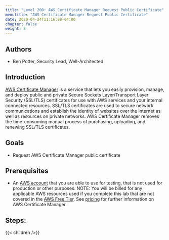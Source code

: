 ```yaml
---
title: "Level 200: AWS Certificate Manager Request Public Certificate"
menutitle: "AWS Certificate Manager Request Public Certificate"
date: 2020-04-24T11:16:08-04:00
chapter: false
weight: 8
---
```


## Authors

- Ben Potter, Security Lead, Well-Architected

## Introduction

[AWS Certificate Manager](https://aws.amazon.com/certificate-manager/) is a service that lets you easily provision, manage, and deploy public and private Secure Sockets Layer/Transport Layer Security (SSL/TLS) certificates for use with AWS services and your internal connected resources. SSL/TLS certificates are used to secure network communications and establish the identity of websites over the Internet as well as resources on private networks. AWS Certificate Manager removes the time-consuming manual process of purchasing, uploading, and renewing SSL/TLS certificates.

## Goals

* Request AWS Certificate Manager public certificate

## Prerequisites

* An [AWS account](https://portal.aws.amazon.com/gp/aws/developer/registration/index.html) that you are able to use for testing, that is not used for production or other purposes.
NOTE: You will be billed for any applicable AWS resources used if you complete this lab that are not covered in the [AWS Free Tier](https://aws.amazon.com/free/). See [pricing](https://aws.amazon.com/certificate-manager/pricing/) for further information on AWS Certificate Manager.

## Steps:
{{< children  />}}
